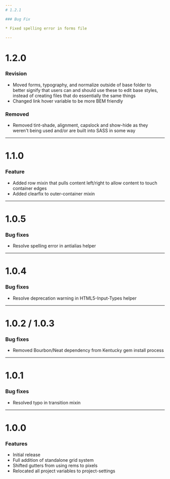 ```yaml
---
# 1.2.1

### Bug Fix

* Fixed spelling error in forms file

---
```

# 1.2.0

### Revision

* Moved forms, typography, and normalize outside of base folder to better signify that users can and should use these to edit base styles, instead of creating files that do essentially the same things
* Changed link hover variable to be more BEM friendly

### Removed

* Removed tint-shade, alignment, capslock and show-hide as they weren't being used and/or are built into SASS in some way

---
# 1.1.0

### Feature

* Added row mixin that pulls content left/right to allow content to touch container edges
* Added clearfix to outer-container mixin

---
# 1.0.5

### Bug fixes

* Resolve spelling error in antialias helper

---
# 1.0.4

### Bug fixes

* Resolve deprecation warning in HTML5-Input-Types helper

---
# 1.0.2 / 1.0.3

### Bug fixes

* Removed Bourbon/Neat dependency from Kentucky gem install process

---
# 1.0.1

### Bug fixes

* Resolved typo in transition mixin

---
# 1.0.0

### Features

* Initial release
* Full addition of standalone grid system
* Shifted gutters from using rems to pixels
* Relocated all project variables to project-settings
